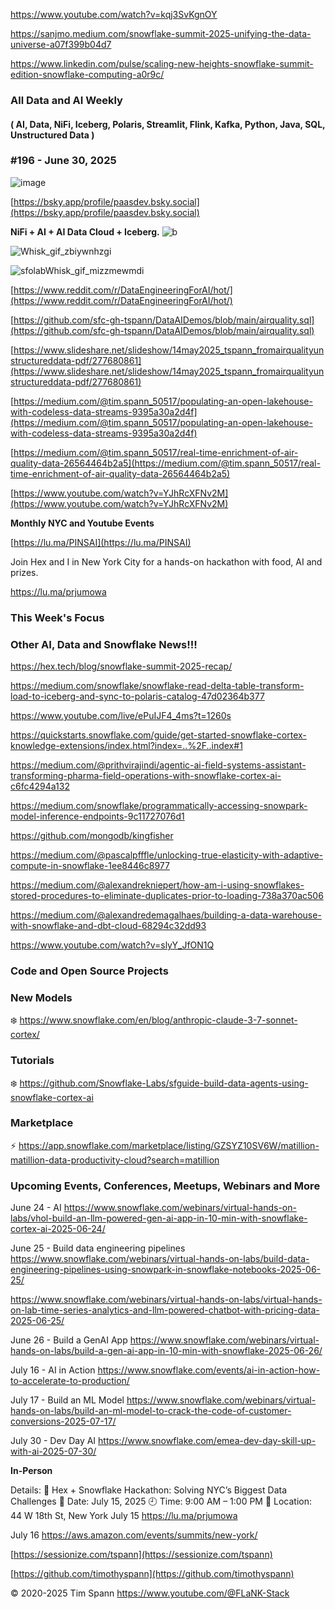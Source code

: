 https://www.youtube.com/watch?v=kqj3SvKgnOY

https://sanjmo.medium.com/snowflake-summit-2025-unifying-the-data-universe-a07f399b04d7

https://www.linkedin.com/pulse/scaling-new-heights-snowflake-summit-edition-snowflake-computing-a0r9c/




###  All Data and AI Weekly 
#### ( AI, Data, NiFi, Iceberg, Polaris, Streamlit, Flink, Kafka, Python, Java, SQL, Unstructured Data )  
### #196 - June 30, 2025

![image](https://github.com/user-attachments/assets/91b059cf-1238-43ba-a270-c122ada21ca4)


[https://bsky.app/profile/paasdev.bsky.social](https://bsky.app/profile/paasdev.bsky.social)

**NiFi + AI + AI Data Cloud + Iceberg.**
![b](https://images.credential.net/badge/tiny/g6fomszs_1741624330730_badge.png)


![Whisk_gif_zbiywnhzgi](https://github.com/user-attachments/assets/8dce8b4a-c27c-4e79-b983-ea24698ec96a)


![sfolabWhisk_gif_mizzmewmdi](https://github.com/user-attachments/assets/3580d3c7-a0f0-4e5e-a13c-488685901660)


[https://www.reddit.com/r/DataEngineeringForAI/hot/](https://www.reddit.com/r/DataEngineeringForAI/hot/)


[https://github.com/sfc-gh-tspann/DataAIDemos/blob/main/airquality.sql](https://github.com/sfc-gh-tspann/DataAIDemos/blob/main/airquality.sql)

[https://www.slideshare.net/slideshow/14may2025_tspann_fromairqualityunstructureddata-pdf/277680861](https://www.slideshare.net/slideshow/14may2025_tspann_fromairqualityunstructureddata-pdf/277680861)

[https://medium.com/@tim.spann_50517/populating-an-open-lakehouse-with-codeless-data-streams-9395a30a2d4f](https://medium.com/@tim.spann_50517/populating-an-open-lakehouse-with-codeless-data-streams-9395a30a2d4f)

[https://medium.com/@tim.spann_50517/real-time-enrichment-of-air-quality-data-26564464b2a5](https://medium.com/@tim.spann_50517/real-time-enrichment-of-air-quality-data-26564464b2a5)

[https://www.youtube.com/watch?v=YJhRcXFNv2M](https://www.youtube.com/watch?v=YJhRcXFNv2M)



**Monthly NYC and Youtube Events**

[https://lu.ma/PINSAI](https://lu.ma/PINSAI)

Join Hex and I in New York City for a hands-on hackathon with food, AI and prizes.

https://lu.ma/prjumowa


### This Week's Focus





### Other AI, Data and Snowflake News!!!

https://hex.tech/blog/snowflake-summit-2025-recap/

https://medium.com/snowflake/snowflake-read-delta-table-transform-load-to-iceberg-and-sync-to-polaris-catalog-47d02364b377

https://www.youtube.com/live/ePuIJF4_4ms?t=1260s

https://quickstarts.snowflake.com/guide/get-started-snowflake-cortex-knowledge-extensions/index.html?index=..%2F..index#1

https://medium.com/@prithvirajindi/agentic-ai-field-systems-assistant-transforming-pharma-field-operations-with-snowflake-cortex-ai-c6fc4294a132

https://medium.com/snowflake/programmatically-accessing-snowpark-model-inference-endpoints-9c11727076d1

https://github.com/mongodb/kingfisher

https://medium.com/@pascalpfffle/unlocking-true-elasticity-with-adaptive-compute-in-snowflake-1ee8446c8977

https://medium.com/@alexandrekniepert/how-am-i-using-snowflakes-stored-procedures-to-eliminate-duplicates-prior-to-loading-738a370ac506

https://medium.com/@alexandredemagalhaes/building-a-data-warehouse-with-snowflake-and-dbt-cloud-68294c32dd93


https://www.youtube.com/watch?v=slyY_JfON1Q



### Code and Open Source Projects




### New Models


❄️  https://www.snowflake.com/en/blog/anthropic-claude-3-7-sonnet-cortex/


### Tutorials

❄️  https://github.com/Snowflake-Labs/sfguide-build-data-agents-using-snowflake-cortex-ai


### Marketplace

⚡️ https://app.snowflake.com/marketplace/listing/GZSYZ10SV6W/matillion-matillion-data-productivity-cloud?search=matillion


### Upcoming Events, Conferences, Meetups, Webinars and More


June 24 - AI
https://www.snowflake.com/webinars/virtual-hands-on-labs/vhol-build-an-llm-powered-gen-ai-app-in-10-min-with-snowflake-cortex-ai-2025-06-24/

June 25 - Build data engineering pipelines
https://www.snowflake.com/webinars/virtual-hands-on-labs/build-data-engineering-pipelines-using-snowpark-in-snowflake-notebooks-2025-06-25/

https://www.snowflake.com/webinars/virtual-hands-on-labs/virtual-hands-on-lab-time-series-analytics-and-llm-powered-chatbot-with-pricing-data-2025-06-25/


June 26 - Build a GenAI App
https://www.snowflake.com/webinars/virtual-hands-on-labs/build-a-gen-ai-app-in-10-min-with-snowflake-2025-06-26/

July 16 - AI in Action
https://www.snowflake.com/events/ai-in-action-how-to-accelerate-to-production/

July 17 - Build an ML Model
https://www.snowflake.com/webinars/virtual-hands-on-labs/build-an-ml-model-to-crack-the-code-of-customer-conversions-2025-07-17/

July 30 - Dev Day AI
https://www.snowflake.com/emea-dev-day-skill-up-with-ai-2025-07-30/

**In-Person**

Details:
🔹 Hex + Snowflake Hackathon: Solving NYC’s Biggest Data Challenges
📅 Date: July 15, 2025
🕘 Time: 9:00 AM – 1:00 PM
📍 Location: 44 W 18th St, New York
July 15
https://lu.ma/prjumowa

July 16
https://aws.amazon.com/events/summits/new-york/




[https://sessionize.com/tspann](https://sessionize.com/tspann)

[https://github.com/timothyspann](https://github.com/timothyspann)



&copy; 2020-2025 Tim Spann  https://www.youtube.com/@FLaNK-Stack
